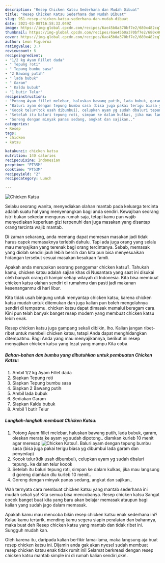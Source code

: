 ```yaml
---
description: "Resep Chicken Katsu Sederhana dan Mudah Dibuat"
title: "Resep Chicken Katsu Sederhana dan Mudah Dibuat"
slug: 951-resep-chicken-katsu-sederhana-dan-mudah-dibuat
date: 2021-03-08T16:58:33.049Z
image: https://img-global.cpcdn.com/recipes/6ae45b0a370bf7e2/680x482cq70/chicken-katsu-foto-resep-utama.jpg
thumbnail: https://img-global.cpcdn.com/recipes/6ae45b0a370bf7e2/680x482cq70/chicken-katsu-foto-resep-utama.jpg
cover: https://img-global.cpcdn.com/recipes/6ae45b0a370bf7e2/680x482cq70/chicken-katsu-foto-resep-utama.jpg
author: Leon Figueroa
ratingvalue: 3.7
reviewcount: 6
recipeingredient:
- "1/2 kg Ayam Fillet dada"
- " Tepung roti"
- " Tepung bumbu sasa"
- "2 Bawang putih"
- " lada bubuk"
- " Garam"
- " Kaldu bubuk"
- "1 butir Telur"
recipeinstructions:
- "Potong Ayam fillet melebar, haluskan bawang putih, lada bubuk, garam, oleskan merata ke ayam yg sudah dipotong.. diamkan kurleb 10 menit agar meresap"
- "Baluri ayam dengan tepung bumbu sasa (bisa juga pakai terigu biasa yg dibumbui lada garam dan penyedap)"
- "Kocok telur(tdk usah dibumbui), celupkan ayam yg sudah dbaluri tepung.. ke dalam telur kocok"
- "Setelah itu baluri tepung roti, simpan ke dalam kulkas, jika mau langsung d goreng diamkan dlu kurleb 10 menit.."
- "Goreng dengan minyak panas sedang, angkat dan sajikan.."
categories:
- Resep
tags:
- chicken
- katsu

katakunci: chicken katsu 
nutrition: 140 calories
recipecuisine: Indonesian
preptime: "PT35M"
cooktime: "PT53M"
recipeyield: "2"
recipecategory: Lunch

---
```



![Chicken Katsu](https://img-global.cpcdn.com/recipes/6ae45b0a370bf7e2/680x482cq70/chicken-katsu-foto-resep-utama.jpg)

Selaku seorang wanita, menyediakan olahan mantab pada keluarga tercinta adalah suatu hal yang menyenangkan bagi anda sendiri. Kewajiban seorang istri bukan sekedar mengurus rumah saja, tetapi kamu pun wajib menyediakan keperluan gizi terpenuhi dan juga masakan yang disantap orang tercinta wajib mantab.

Di zaman  sekarang, anda memang dapat memesan masakan jadi tidak harus capek memasaknya terlebih dahulu. Tapi ada juga orang yang selalu mau menyajikan yang terenak bagi orang tercintanya. Sebab, memasak yang diolah sendiri jauh lebih bersih dan kita pun bisa menyesuaikan hidangan tersebut sesuai masakan kesukaan famili. 



Apakah anda merupakan seorang penggemar chicken katsu?. Tahukah kamu, chicken katsu adalah sajian khas di Nusantara yang saat ini disukai oleh banyak orang di hampir setiap wilayah di Indonesia. Kita bisa membuat chicken katsu olahan sendiri di rumahmu dan pasti jadi makanan kesenanganmu di hari libur.

Kita tidak usah bingung untuk menyantap chicken katsu, karena chicken katsu mudah untuk ditemukan dan juga kalian pun boleh mengolahnya sendiri di tempatmu. chicken katsu dapat dimasak memalui beragam cara. Kini pun telah banyak banget resep modern yang membuat chicken katsu lebih enak.

Resep chicken katsu juga gampang sekali dibikin, lho. Kalian jangan ribet-ribet untuk membeli chicken katsu, tetapi Anda dapat menghidangkan ditempatmu. Bagi Anda yang mau menyajikannya, berikut ini resep menyajikan chicken katsu yang lezat yang mampu Kita coba.

<!--inarticleads1-->

##### Bahan-bahan dan bumbu yang dibutuhkan untuk pembuatan Chicken Katsu:

1. Ambil 1/2 kg Ayam Fillet dada
1. Siapkan  Tepung roti
1. Siapkan  Tepung bumbu sasa
1. Siapkan 2 Bawang putih
1. Ambil  lada bubuk
1. Sediakan  Garam
1. Siapkan  Kaldu bubuk
1. Ambil 1 butir Telur




<!--inarticleads2-->

##### Langkah-langkah membuat Chicken Katsu:

1. Potong Ayam fillet melebar, haluskan bawang putih, lada bubuk, garam, oleskan merata ke ayam yg sudah dipotong.. diamkan kurleb 10 menit agar meresap
<img src="https://img-global.cpcdn.com/steps/3361760f473335b2/160x128cq70/chicken-katsu-langkah-memasak-1-foto.jpg" alt="Chicken Katsu">1. Baluri ayam dengan tepung bumbu sasa (bisa juga pakai terigu biasa yg dibumbui lada garam dan penyedap)
1. Kocok telur(tdk usah dibumbui), celupkan ayam yg sudah dbaluri tepung.. ke dalam telur kocok
1. Setelah itu baluri tepung roti, simpan ke dalam kulkas, jika mau langsung d goreng diamkan dlu kurleb 10 menit..
1. Goreng dengan minyak panas sedang, angkat dan sajikan..




Wah ternyata cara membuat chicken katsu yang mantab sederhana ini mudah sekali ya! Kita semua bisa mencobanya. Resep chicken katsu Sangat cocok banget buat kita yang baru akan belajar memasak ataupun bagi kalian yang sudah jago dalam memasak.

Apakah kamu mau mencoba bikin resep chicken katsu enak sederhana ini? Kalau kamu tertarik, mending kamu segera siapin peralatan dan bahannya, maka buat deh Resep chicken katsu yang mantab dan tidak ribet ini. Sungguh mudah kan. 

Oleh karena itu, daripada kalian berfikir lama-lama, maka langsung aja buat resep chicken katsu ini. Dijamin anda gak akan nyesel sudah membuat resep chicken katsu enak tidak rumit ini! Selamat berkreasi dengan resep chicken katsu mantab simple ini di rumah kalian sendiri,oke!.

